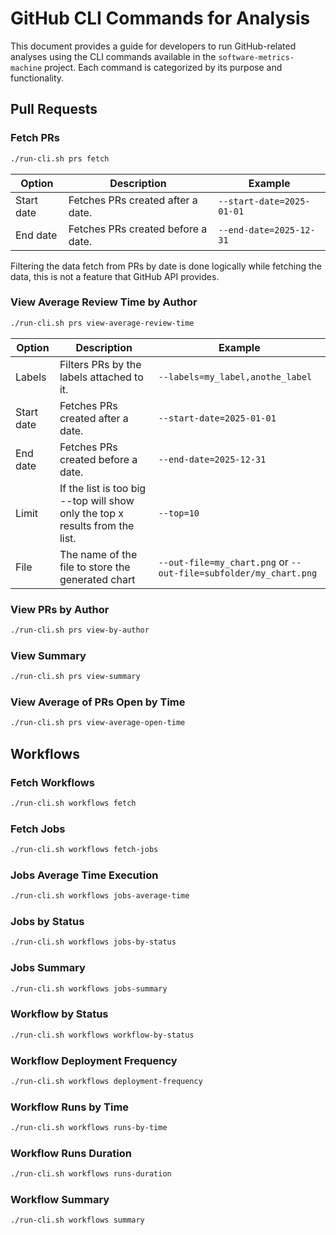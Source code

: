 # GitHub CLI Commands for Analysis

This document provides a guide for developers to run GitHub-related analyses using the CLI commands available in the `software-metrics-machine` project. Each command is categorized by its purpose and functionality.

## Pull Requests

### Fetch PRs

```bash
./run-cli.sh prs fetch
```

| Option         | Description                         | Example                  |
|----------------|-------------------------------------|--------------------------|
| Start date     | Fetches PRs created after a date.   | `--start-date=2025-01-01`|
| End date       | Fetches PRs created before a date.  | `--end-date=2025-12-31`  |

Filtering the data fetch from PRs by date is done logically while fetching the data, this is not a feature that GitHub
API provides.

### View Average Review Time by Author

```bash
./run-cli.sh prs view-average-review-time
```

| Option         | Description                          | Example                  |
|----------------|--------------------------------------|--------------------------|
| Labels         | Filters PRs by the labels attached to it.      | `--labels=my_label,anothe_label`       |
| Start date     | Fetches PRs created after a date.   | `--start-date=2025-01-01`     |
| End date       | Fetches PRs created before a date.  | `--end-date=2025-12-31`     |
| Limit          | If the list is too big --top will show only the top x results from the list.  | `--top=10`     |
| File           | The name of the file to store the generated chart  | `--out-file=my_chart.png` or   `--out-file=subfolder/my_chart.png`   |

### View PRs by Author

```bash
./run-cli.sh prs view-by-author
```

### View Summary

```bash
./run-cli.sh prs view-summary
```

### View Average of PRs Open by Time

```bash
./run-cli.sh prs view-average-open-time
```

## Workflows

### Fetch Workflows

```bash
./run-cli.sh workflows fetch
```

### Fetch Jobs

```bash
./run-cli.sh workflows fetch-jobs
```

### Jobs Average Time Execution

```bash
./run-cli.sh workflows jobs-average-time
```

### Jobs by Status

```bash
./run-cli.sh workflows jobs-by-status
```

### Jobs Summary

```bash
./run-cli.sh workflows jobs-summary
```

### Workflow by Status

```bash
./run-cli.sh workflows workflow-by-status
```

### Workflow Deployment Frequency

```bash
./run-cli.sh workflows deployment-frequency
```

### Workflow Runs by Time

```bash
./run-cli.sh workflows runs-by-time
```

### Workflow Runs Duration

```bash
./run-cli.sh workflows runs-duration
```

### Workflow Summary

```bash
./run-cli.sh workflows summary
```
